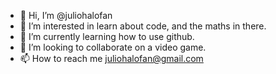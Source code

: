 - 👋 Hi, I’m @juliohalofan
- 👀 I’m interested in learn about code, and the maths in there.
- 🌱 I’m currently learning how to use github.
- 💞️ I’m looking to collaborate on a video game.
- 📫 How to reach me juliohalofan@gmail.com

<!---
juliohalofan/juliohalofan is a ✨ special ✨ repository because its `README.md` (this file) appears on your GitHub profile.
You can click the Preview link to take a look at your changes.
--->

